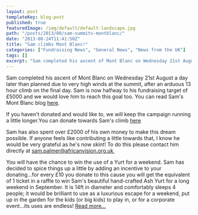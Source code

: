 ```yaml
---
layout: post
templateKey: blog-post
published: true
featuredImage: /img/default/default-landscape.jpg
path: "/posts/2013/08/sam-summits-montblanc/"
date: "2013-08-24T11:41:50Z"
title: "Sam climbs Mont Blanc!"
categories: ["Fundraising News", "General News", "News from the UK"]
tags: []
excerpt: "Sam completed his ascent of Mont Blanc on Wednesday 21st August a day later than planned due to ver..."
---
```


Sam completed his ascent of Mont Blanc on Wednesday 21st August a day later than planned due to very high winds at the summit, after an arduous 13 hour climb on the final day. Sam is now halfway to his fundraising target of £5000 and we would love him to reach this goal too. You can read Sam's Mont Blanc blog [here](https://summitformalawi.wordpress.com/ "Sam's Mont Blanc blog").

If you haven't donated and would like to, we will keep the campaign running a little longer.You can donate towards Sam's climb [here](https://mydonate.bt.com/fundraisers/africanvisionclimb "Sam's climb")

Sam has also spent over £2000 of his own money to make this dream possible. If anyone feels like contributing a little towards that, I know he would be very grateful as he's now skint! To do this please contact him directly at [sam.palmer@africanvision.org.uk ](mailto:sam.palmer@africanvision.org.uk "Sam's Email address")

You will have the chance to win the use of a Yurt for a weekend. Sam has decided to spice things up a little by adding an incentive to your donating...for every £10 you donate to this cause you will get the equivalent of 1 ticket in a raffle to win Sam's beautiful hand-crafted Ash Yurt for a long weekend in September. It is 14ft in diameter and comfortably sleeps 4 people; it would be brilliant to use as a luxurious escape for a weekend, put up in the garden for the kids (or big kids) to play in, or for a corporate event…its uses are endless! [Read more...](https://summitformalawi.wordpress.com/ "Mont Blanc climb")
